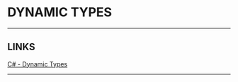 # DYNAMIC TYPES


---


## LINKS

[C# - Dynamic Types](https://www.tutorialsteacher.com/csharp/csharp-dynamic-type)


---


